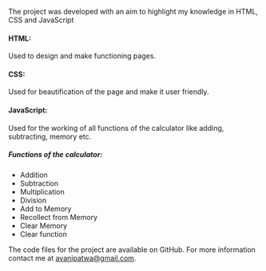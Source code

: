 
The project was developed with an aim to highlight my knowledge in HTML, CSS and JavaScript

<h4>HTML:</h4> Used to design and make functioning pages.

<h4>CSS:</h4> Used for beautification of the page and make it user friendly. 

<h4>JavaScript:</h4> Used for the working of all functions of the calculator like adding, subtracting, memory etc.

<h5>
Functions of the calculator:</h5>
<ul>
  <li>Addition</li>
  <li>Subtraction</li>
  <li>Multiplication</li>
  <li>Division</li>
  <li>Add to Memory</li>
  <li>Recollect from Memory</li>
  <li>Clear Memory</li>
  <li>Clear function</li>
</ul>

The code files for the project are available on GitHub. For more information contact me at avanipatwa@gmail.com.
